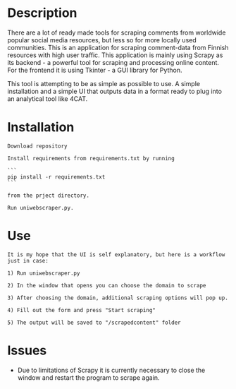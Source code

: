 # Description
There are a lot of ready made tools for scraping comments from worldwide popular social media resources, but less so for more locally used communities. This is an application for scraping comment-data from Finnish resources with high user traffic. This application is mainly using Scrapy as its backend - a powerful tool for scraping and processing online content. For the frontend it is using Tkinter - a GUI library for Python.

This tool is attempting to be as simple as possible to use. A simple installation and a simple UI that outputs data in a format ready to plug into an analytical tool like 4CAT.

# Installation

    Download repository

    Install requirements from requirements.txt by running

    ``` 
    pip install -r requirements.txt
    ``` 
    
    from the prject directory.

    Run uniwebscraper.py.

# Use
    It is my hope that the UI is self explanatory, but here is a workflow just in case:

    1) Run uniwebscraper.py

    2) In the window that opens you can choose the domain to scrape

    3) After choosing the domain, additional scraping options will pop up.

    4) Fill out the form and press "Start scraping"

    5) The output will be saved to "/scrapedcontent" folder

# Issues
- Due to limitations of Scrapy it is currently necessary to close the window and restart the program to scrape again.


